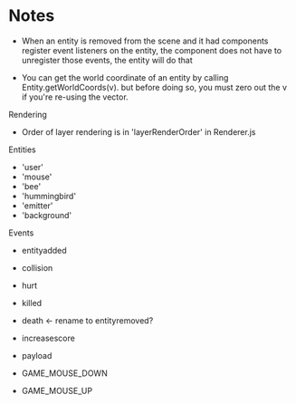 

# Notes
 - When an entity is removed from the scene and it had components register event listeners on the entity, the component does not have to unregister those events, the entity will do that

- You can get the world coordinate of an entity by calling Entity.getWorldCoords(v). but before doing so, you must zero out the v if you're re-using the vector.

Rendering
 - Order of layer rendering is in 'layerRenderOrder' in Renderer.js


Entities
 - 'user'
 - 'mouse'
 - 'bee'
 - 'hummingbird'
 - 'emitter'
 - 'background'

Events
 - entityadded
 - collision
 - hurt 
 - killed
 - death <- rename to entityremoved?
 - increasescore
 - payload
 
 - GAME_MOUSE_DOWN
 - GAME_MOUSE_UP

